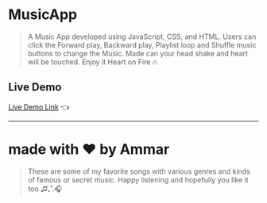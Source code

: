 # MusicApp

>  A Music App developed using JavaScript, CSS, and HTML. Users can click the Forward play, Backward play, Playlist loop and Shuffle music buttons to change the Music.
> Made can your head shake and heart will be touched. Enjoy it Heart on Fire 🔥
 
## Live Demo

[Live Demo Link](https://itsmarmot.github.io/musicapp) :point_left:


---

# made with ❤ by Ammar
> These are some of my favorite songs with various genres and kinds of famous or secret music. Happy listening and hopefully you like it too ♫₊˚.🎧
